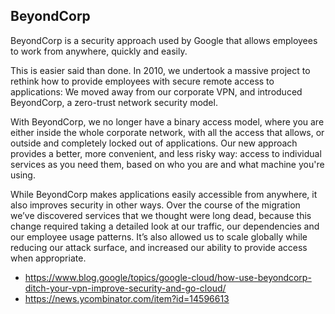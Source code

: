 ## BeyondCorp

BeyondCorp is a security approach used by Google that allows employees to work from anywhere, quickly and easily.

This is easier said than done. In 2010, we undertook a massive project to rethink how to provide employees with secure remote access to applications: We moved away from our corporate VPN, and introduced BeyondCorp, a zero-trust network security model.

With BeyondCorp, we no longer have a binary access model, where you are either inside the whole corporate network, with all the access that allows, or outside and completely locked out of applications. Our new approach provides a better, more convenient, and less risky way: access to individual services as you need them, based on who you are and what machine you're using.

While BeyondCorp makes applications easily accessible from anywhere, it also improves security in other ways. Over the course of the migration we’ve discovered services that we thought were long dead, because this change required taking a detailed look at our traffic, our dependencies and our employee usage patterns. It’s also allowed us to scale globally while reducing our attack surface, and increased our ability to provide access when appropriate.

- https://www.blog.google/topics/google-cloud/how-use-beyondcorp-ditch-your-vpn-improve-security-and-go-cloud/
- https://news.ycombinator.com/item?id=14596613
